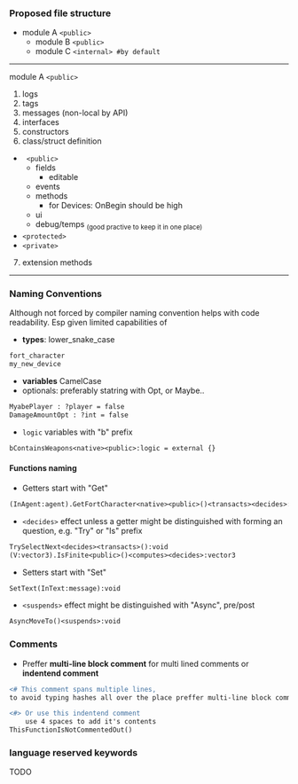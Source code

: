 ### Proposed file structure

 * module A ```<public>```
   * module B ```<public>```
   * module C ```<internal> #by default```

----------------

module A ```<public>```

1. logs
2. tags
3. messages (non-local by API)
4. interfaces
5. constructors
6. class/struct definition
  * ``` <public>```
    * fields
      * editable 
    * events
    * methods
      * for Devices: OnBegin should be high 
    * ui
    * debug/temps <sub>(good practive to keep it in one place)</sub>
  * ```<protected>```
  * ```<private>```
7.  extension methods 

------------

### Naming Conventions
Although not forced by compiler naming convention helps with code readability. Esp given limited capabilities of

 * **types**: lower_snake_case
  ```diff
  fort_character
  my_new_device
  ```
 * **variables** CamelCase
 * optionals: preferably statring with Opt, or Maybe..
```diff
MyabePlayer : ?player = false
DamageAmountOpt : ?int = false
```
 * `logic` variables with "b" prefix
```diff
bContainsWeapons<native><public>:logic = external {}
```

#### Functions naming
 * Getters start with "Get"
 ```diff
(InAgent:agent).GetFortCharacter<native><public>()<transacts><decides>:fort_character
```
 * `<decides>` effect unless a getter might be distinguished with forming an question, e.g. "Try" or "Is" prefix
 ```diff
TrySelectNext<decides><transacts>():void
(V:vector3).IsFinite<public>()<computes><decides>:vector3
```
 * Setters start with "Set"
 ```diff
SetText(InText:message):void
```
 * `<suspends>` effect might be distinguished with "Async", pre/post
 ```diff
AsyncMoveTo()<suspends>:void
```

### Comments
 * Preffer **multi-line block comment** for multi lined comments or **indentend comment**
```diff
<# This comment spans multiple lines, 
to avoid typing hashes all over the place preffer multi-line block comments #>

<#> Or use this indentend comment
    use 4 spaces to add it's contents
ThisFunctionIsNotCommentedOut()
```

### language reserved keywords
TODO
